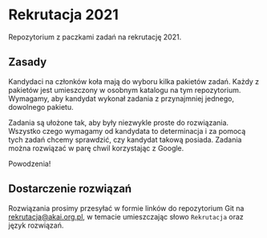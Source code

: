 # Rekrutacja 2021

Repozytorium z paczkami zadań na rekrutację 2021. 

## Zasady

Kandydaci na członków koła mają do wyboru kilka pakietów zadań. Każdy z pakietów jest umieszczony w osobnym katalogu na tym repozytorium. Wymagamy, aby kandydat wykonał zadania z przynajmniej jednego, dowolnego pakietu. 

Zadania są ułożone tak, aby były niezwykle proste do rozwiązania. Wszystko czego wymagamy od kandydata to determinacja i za pomocą tych zadań chcemy sprawdzić, czy kandydat takową posiada. Zadania można rozwiązać w parę chwil korzystając z Google. 

Powodzenia!

## Dostarczenie rozwiązań

Rozwiązania prosimy przesyłać w formie linków do repozytorium Git na rekrutacja@akai.org.pl, w temacie umieszczając słowo `Rekrutacja` oraz język rozwiązań.
